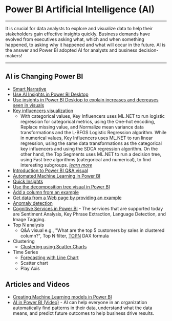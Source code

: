 # Power BI Artificial Intelligence (AI)
-----
It is crucial for data analysts to explore and visualize data to help their stakeholders gain effective insights quickly. Business demands have evolved from executives asking what, which and when something happened, to asking why it happened and what will occur in the future. AI is the answer and Power BI adopted AI for analysts and business decision-makers!

-----

## AI is Changing Power BI
* [Smart Narrative](https://docs.microsoft.com/en-us/power-bi/visuals/power-bi-visualization-smart-narrative)
* [Use AI Insights in Power BI Desktop](https://docs.microsoft.com/en-us/power-bi/desktop-ai-insights)
* [Use insights in Power BI Desktop to explain increases and decreases seen in visuals](https://docs.microsoft.com/en-us/power-bi/desktop-insights) 
* [Key influencers visualization](https://docs.microsoft.com/en-us/power-bi/visuals/power-bi-visualization-influencers)
  * With categorical values, Key Influencers uses ML.NET to run logistic regression for categorical metrics, using the One-hot encoding, Replace missing value, and Normalize mean variance data transformations and the L-BFGS Logistic Regression algorithm. While in numerical values, Key Influencers uses ML.NET to run linear regression, using the same data transformations as the categorical key influencers and using the SDCA regression algorithm. On the other hand, the Top Segments uses ML.NET to run a decision tree, using Fast tree algorithms (categorical and numerical), to find interesting subgroups.  _[learn more](https://dotnet.microsoft.com/apps/machinelearning-ai/ml-dotnet/customers/power-bi)_
* [Introduction to Power BI Q&A visual](https://docs.microsoft.com/en-us/power-bi/visuals/power-bi-visualization-q-and-a)
* [Automated Machine Learning in Power BI](https://docs.microsoft.com/en-us/power-bi/service-machine-learning-automated) 
* [Quick Insights](https://docs.microsoft.com/en-us/power-bi/service-insights)
* [Use the decomposition tree visual in Power BI](https://docs.microsoft.com/en-us/power-bi/visuals/power-bi-visualization-decomposition-tree)
* [Add a column from an example](https://docs.microsoft.com/en-us/power-bi/desktop-add-column-from-example)
* [Get data from a Web page by providing an example](https://docs.microsoft.com/en-us/power-bi/desktop-connect-to-web-by-example)
* [Anomaly detection](https://powerbi.microsoft.com/en-us/blog/anomaly-detection-preview/)
* [Cognitive Services in Power BI](https://docs.microsoft.com/en-us/power-bi/transform-model/dataflows/dataflows-machine-learning-integration) - The services that are supported today are Sentiment Analysis, Key Phrase Extraction, Language Detection, and Image Tagging.
* Top N analysis
  * Q&A visual e.g., "What are the top 5 customers by sales in clustered column?", Top N filter, [TOPN](https://dax.guide/topn/) DAX formula
* Clustering
  * [Clustering using Scatter Charts](https://powerbi.microsoft.com/en-us/blog/power-bi-desktop-november-feature-summary/#clustering)
* Time Series
  * [Forecasting with Line Chart](https://docs.microsoft.com/en-us/power-bi/transform-model/desktop-analytics-pane#apply-forecasting)
  * Scatter chart
  * Play Axis
   
## Articles and Videos
* [Creating Machine Learning models in Power BI](https://powerbi.microsoft.com/en-us/blog/creating-machine-learning-models-in-power-bi/)
* [AI in Power BI (Video)](https://mybuild.techcommunity.microsoft.com/sessions/77088?source=sessions&ref=najielkotob) - AI can help everyone in an organization automatically find patterns in their data, understand what the data means, and predict future outcomes to help business drive results.
